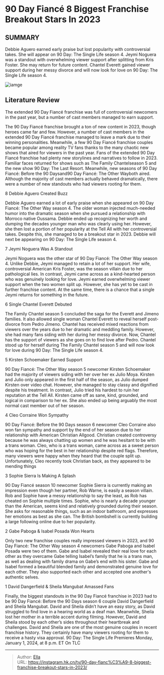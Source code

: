 # 90 Day Fiancé 8 Biggest Franchise Breakout Stars  In 2023


## SUMMARY 


 Debbie Aguero earned early praise but lost popularity with controversial takes. She will appear on 90 Day: The Single Life season 4. 
 Jeymi Noguera was a standout with overwhelming viewer support after splitting from Kris Foster. She may return for future content. 
 Chantel Everett gained viewer support during her messy divorce and will now look for love on 90 Day: The Single Life season 4. 

![iamge](https://static1.srcdn.com/wordpress/wp-content/uploads/2023/09/are-gabe-isabel-still-together-after-90-day-fiance-_-the-other-way.jpg)

## Literature Review
The extended 90 Day Fiancé franchise was full of controversial newcomers in the past year, but a number of cast members managed to earn support.




The 90 Day Fiancé franchise brought a ton of new content in 2023, though heroes came far and few. However, a number of cast members in the extended 90 Day Fiancé franchise managed to leave a mark due to their winning personalities. Meanwhile, a few 90 Day Fiancé franchise couples became popular among reality TV fans thanks to the many chaotic new shows that aired for viewers in the past year.
Fans of the extended 90 Day Fiancé franchise had plenty new storylines and narratives to follow in 2023. Familiar faces returned for shows such as The Family Chantelseason 5 and the new show 90 Day: The Last Resort. Meanwhile, new seasons of 90 Day Fiancé: Before the 90 Daysand90 Day Fiancé: The Other Wayboth aired. Although the majority of cast members actually behaved dramatically, there were a number of new standouts who had viewers rooting for them.









 








 8  Debbie Aguero Created Buzz 
        

Debbie Aguero earned a lot of early praise when she appeared on 90 Day Fiancé: The Other Way season 4. The older woman injected much-needed humor into the dramatic season when she pursued a relationship with Morroco native Oussama. Debbie ended up recognizing her worth and dumping the decades younger man who was clearly using her. However, she then lost a portion of her popularity at the Tell All with her controversial takes. Despite this, she managed to be a breakout star in 2023. Debbie will next be appearing on 90 Day: The Single Life season 4.





 7  Jeymi Noguera Was A Standout 
        

Jeymi Noguera was the other star of 90 Day Fiancé: The Other Way season 4. Unlike Debbie, Jeymi managed to retain a lot of her support. Her wife, controversial American Kris Foster, was the season villain due to her pathological lies. In contrast, Jeymi came across as a kind-hearted person who was genuinely looking for love. Jeymi earned overwhelming viewer support when the two women split up. However, she has yet to be cast in further franchise content. At the same time, there is a chance that a single Jeymi returns for something in the future.





 6  Single Chantel Everett Debuted 
        

The Family Chantel season 5 concluded the saga for the Everett and Jimeno families. It also allowed single woman Chantel Everett to reveal herself post-divorce from Pedro Jimeno. Chantel has received mixed reactions from viewers over the years due to her dramatic and meddling family. However, she had many fans siding with her during her messy divorce. Now, Chantel has the support of viewers as she goes on to find love after Pedro. Chantel stood up for herself during The Family Chantel season 5 and will now look for love during 90 Day: The Single Life season 4.





 5  Kirsten Schoemaker Earned Support 
        

90 Day Fiancé: The Other Way season 5 newcomer Kirsten Schoemaker had the majority of viewers siding with her over her ex Julio Moya. Kirsten and Julio only appeared in the first half of the season, as Julio dumped Kirsten over video chat. However, she managed to stay classy and dignified despite his treatment. In contrast, Julio tried his hardest to ruin her reputation at the Tell All. Kirsten came off as sane, kind, grounded, and logical in comparison to her ex. She also ended up being arguably the most normal cast member out of her season.





 4  Cleo Corraine Won Sympathy 


 







90 Day Fiancé: Before the 90 Days season 6 newcomer Cleo Corraine also won fan sympathy and support by the end of her season due to her relationship with American Christian Allgood. Christian created controversy because he was always chatting up women and he was hesitant to be with a trans woman. Cleo, who is a trans woman, came across as a sweet person who was hoping for the best in her relationship despite red flags. Therefore, many viewers were happy when they heard that the couple split up. Unfortunately, Cleo recently took Christian back, as they appeared to be mending things





 3  Sophie Sierra Is Making A Splash 
        

90 Day Fiancé season 10 newcomer Sophie Sierra is currently making an impression even though her partner, Rob Warne, is easily a season villain. Rob and Sophie have a messy relationship to say the least, as Rob has cheated on Sophie multiple times. Sophie, who is nearly a decade younger than the American, seems kind and relatively grounded during their season. She asks for reasonable things, such as an indoor bathroom, and expresses her emotions as best as she can. The British bombshell is currently building a large following online due to her popularity.





 2  Gabe Paboga &amp; Isabel Posada Won Hearts 


Only two new franchise couples really impressed viewers in 2023, and 90 Day Fiancé: The Other Way season 4 newcomers Gabe Paboga and Isabel Posada were two of them. Gabe and Isabel revealed their real love for each other as they overcame Gabe telling Isabel’s family that he is a trans man, as well as dealing with family drama on Gabe’s end with his sister. Gabe and Isabel formed a beautiful blended family and demonstrated genuine love for each other. They also supported each other and accepted one another&#39;s authentic selves.





 1  David Dangerfield &amp; Sheila Mangubat Amassed Fans 


 







Finally, the biggest standouts in the 90 Day Fiancé franchise in 2023 had to be 90 Day Fiancé: Before the 90 Days season 6 couple David Dangerfield and Sheila Mangubat. David and Sheila didn’t have an easy story, as David struggled to find love in a hearing world as a deaf man. Meanwhile, Sheila lost her mother in a terrible accent during filming. However, David and Sheila stood by each other’s sides throughout their heartbreak and challenges. David and Sheila are one of the most genuine couples in recent franchise history. They certainly have many viewers rooting for them to receive a hasty visa approval.
90 Day: The Single Life Premieres Monday, January 1, 2024, at 8 p.m. ET On TLC 



---

> Author: [Ella](https://instagram.hk.cn/)  
> URL: https://instagram.hk.cn/tv/90-day-fianc%C3%A9-8-biggest-franchise-breakout-stars-in-2023/  

